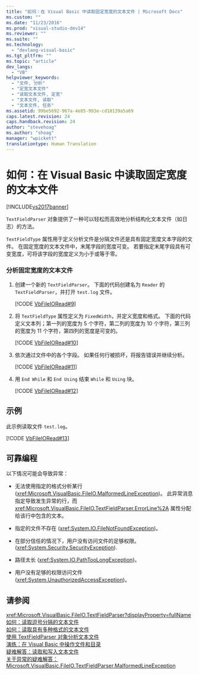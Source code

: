 ```yaml
---
title: "如何：在 Visual Basic 中读取固定宽度的文本文件 | Microsoft Docs"
ms.custom: ""
ms.date: "11/23/2016"
ms.prod: "visual-studio-dev14"
ms.reviewer: ""
ms.suite: ""
ms.technology: 
  - "devlang-visual-basic"
ms.tgt_pltfrm: ""
ms.topic: "article"
dev_langs: 
  - "VB"
helpviewer_keywords: 
  - "文件, 分析"
  - "定宽文本文件"
  - "读取文本文件, 定宽"
  - "文本文件, 读取"
  - "文本文件, 任务"
ms.assetid: 99be5692-967a-4e85-993e-cd18139a5a69
caps.latest.revision: 24
caps.handback.revision: 24
author: "stevehoag"
ms.author: "shoag"
manager: "wpickett"
translationtype: Human Translation
---
```

# 如何：在 Visual Basic 中读取固定宽度的文本文件
[!INCLUDE[vs2017banner](../../../../csharp/includes/vs2017banner.md)]

`TextFieldParser` 对象提供了一种可以轻松而高效地分析结构化文本文件（如日志）的方法。  
  
 `TextFieldType` 属性用于定义分析文件是分隔文件还是具有固定宽度文本字段的文件。  在固定宽度的文本文件中，末尾字段的宽度可变。  若要指定末尾字段具有可变宽度，可将该字段的宽度定义为小于或等于零。  
  
### 分析固定宽度的文本文件  
  
1.  创建一个新的 `TextFieldParser`。  下面的代码创建名为 `Reader` 的 `TextFieldParser`，并打开 `test.log` 文件。  
  
     [!CODE [VbFileIORead#9](../CodeSnippet/VS_Snippets_VBCSharp/VbFileIORead#9)]  
  
2.  将 `TextFieldType` 属性定义为 `FixedWidth`，并定义宽度和格式。  下面的代码定义文本列；第一列的宽度为 5 个字符，第二列的宽度为 10 个字符，第三列的宽度为 11 个字符，第四列的宽度是可变的。  
  
     [!CODE [VbFileIORead#10](../CodeSnippet/VS_Snippets_VBCSharp/VbFileIORead#10)]  
  
3.  依次通过文件中的各个字段。  如果任何行被损坏，将报告错误并继续分析。  
  
     [!CODE [VbFileIORead#11](../CodeSnippet/VS_Snippets_VBCSharp/VbFileIORead#11)]  
  
4.  用 `End While` 和 `End Using` 结束 `While` 和 `Using` 块。  
  
     [!CODE [VbFileIORead#12](../CodeSnippet/VS_Snippets_VBCSharp/VbFileIORead#12)]  
  
## 示例  
 此示例读取文件 `test.log`。  
  
 [!CODE [VbFileIORead#13](../CodeSnippet/VS_Snippets_VBCSharp/VbFileIORead#13)]  
  
## 可靠编程  
 以下情况可能会导致异常：  
  
-   无法使用指定的格式分析某行 \(<xref:Microsoft.VisualBasic.FileIO.MalformedLineException>\)。  此异常消息指定导致发生异常的行，而 <xref:Microsoft.VisualBasic.FileIO.TextFieldParser.ErrorLine%2A> 属性分配给该行中包含的文本。  
  
-   指定的文件不存在 \(<xref:System.IO.FileNotFoundException>\)。  
  
-   在部分信任的情况下，用户没有访问文件的足够权限。  \(<xref:System.Security.SecurityException>\).  
  
-   路径太长 \(<xref:System.IO.PathTooLongException>\)。  
  
-   用户没有足够的权限访问文件 \(<xref:System.UnauthorizedAccessException>\)。  
  
## 请参阅  
 <xref:Microsoft.VisualBasic.FileIO.TextFieldParser?displayProperty=fullName>   
 [如何：读取逗号分隔的文本文件](../../../../visual-basic/developing-apps/programming/drives-directories-files/how-to-read-from-comma-delimited-text-files.md)   
 [如何：读取具有多种格式的文本文件](../../../../visual-basic/developing-apps/programming/drives-directories-files/how-to-read-from-text-files-with-multiple-formats.md)   
 [使用 TextFieldParser 对象分析文本文件](../../../../visual-basic/developing-apps/programming/drives-directories-files/parsing-text-files-with-the-textfieldparser-object.md)   
 [演练：在 Visual Basic 中操作文件和目录](../../../../visual-basic/developing-apps/programming/drives-directories-files/walkthrough-manipulating-files-and-directories.md)   
 [疑难解答：读取和写入文本文件](../../../../visual-basic/developing-apps/programming/drives-directories-files/troubleshooting-reading-from-and-writing-to-text-files.md)   
 [关于异常的疑难解答：Microsoft.VisualBasic.FileIO.TextFieldParser.MalformedLineException](../Topic/Troubleshooting%20Exceptions:%20Microsoft.VisualBasic.FileIO.TextFieldParser.MalformedLineException.md)